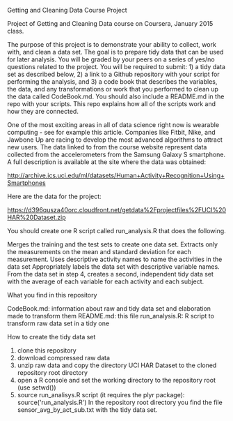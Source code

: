Getting and Cleaning Data Course Project

Project of Getting and Cleaning Data course on Coursera, January 2015 class.

The purpose of this project is to demonstrate your ability to collect, work with, and clean a data set. The goal is to prepare
tidy data that can be used for later analysis. You will be graded by your peers on a series of yes/no questions related to the
project. You will be required to submit: 1) a tidy data set as described below, 2) a link to a Github repository with your 
script for performing the analysis, and 3) a code book that describes the variables, the data, and any transformations or work 
that you performed to clean up the data called CodeBook.md. You should also include a README.md in the repo with your scripts. 
This repo explains how all of the scripts work and how they are connected.  

One of the most exciting areas in all of data science right now is wearable computing - see for example this article. 
Companies like Fitbit, Nike, and Jawbone Up are racing to develop the most advanced algorithms to attract new users. 
The data linked to from the course website represent data collected from the accelerometers from the Samsung Galaxy S 
smartphone. A full description is available at the site where the data was obtained: 

http://archive.ics.uci.edu/ml/datasets/Human+Activity+Recognition+Using+Smartphones 

Here are the data for the project: 

https://d396qusza40orc.cloudfront.net/getdata%2Fprojectfiles%2FUCI%20HAR%20Dataset.zip 

You should create one R script called run_analysis.R that does the following. 

Merges the training and the test sets to create one data set.
Extracts only the measurements on the mean and standard deviation for each measurement. 
Uses descriptive activity names to name the activities in the data set
Appropriately labels the data set with descriptive variable names. 
From the data set in step 4, creates a second, independent tidy data set with the average of each variable for each 
activity and each subject.

What you find in this repository

CodeBook.md: information about raw and tidy data set and elaboration made to transform them
README.md: this file
run_analysis.R: R script to transform raw data set in a tidy one

How to create the tidy data set

1. clone this repository
2. download compressed raw data
3. unzip raw data and copy the directory UCI HAR Dataset to the cloned repository root directory
4. open a R console and set the working directory to the repository root (use setwd())
5. source run_analisys.R script (it requires the plyr package): source('run_analysis.R')
In the repository root directory you find the file sensor_avg_by_act_sub.txt with the tidy data set.


